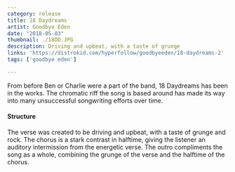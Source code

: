 ```yaml
---
category: release
title: 18 Daydreams
artist: Goodbye Eden
date: "2018-05-03"
thumbnail: ./18DD.JPG
description: Driving and upbeat, with a taste of grunge
links: 'https://distrokid.com/hyperfollow/goodbyeeden/18-daydreams-2'
tags: ['goodbye eden']

---
```


From before Ben or Charlie were a part of the band, 18 Daydreams has been in the works. The chromatic riff the song is based around has made its way into many unsuccessful songwriting efforts over time. 

<h4>Structure</h4>
 The verse was created to be driving and upbeat, with a taste of grunge and rock. The chorus is a stark contrast in halftime, giving the listener an auditory intermission from the energetic verse. The outro compliments the song as a whole, combining the grunge of the verse and the halftime of the chorus.

